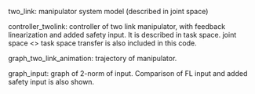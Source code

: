 two_link: manipulator system model (described in joint space) 

controller_twolink: controller of two link manipulator, with feedback linearization and added safety input. It is described in task space. joint space <> task space transfer is also included in this code.

graph_two_link_animation: trajectory of manipulator.

graph_input: graph of 2-norm of input. Comparison of FL input and added safety input is also shown.
